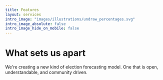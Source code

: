```yaml
---
title: Features
layout: services
intro_image: "images/illustrations/undraw_percentages.svg"
intro_image_absolute: false
intro_image_hide_on_mobile: false
---
```


# What sets us apart

We're creating a new kind of election forecasting model. One that is open, understandable, and community driven.
